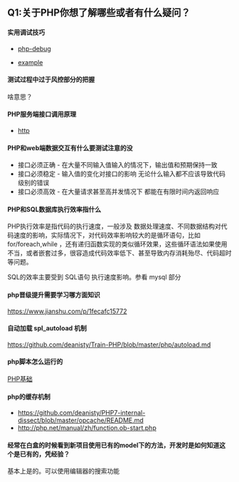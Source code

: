 ## Q1:关于PHP你想了解哪些或者有什么疑问？

#### 实用调试技巧

* [php-debug](https://github.com/deanisty/Train-PHP/blob/master/php/debug.md)

* [example](https://github.com/deanisty/Train-PHP/blob/master/php/example.md)

#### 测试过程中过于风控部分的把握

啥意思？

#### PHP服务端接口调用原理

* [http](http/README.md)

#### PHP和web端数据交互有什么要测试注意的没	

* 接口必须正确 - 在大量不同输入值输入的情况下，输出值和预期保持一致
* 接口必须稳定 - 输入值的变化对接口的影响 无论什么输入都不应该导致代码级别的错误
* 接口必须高效 - 在大量请求甚至高并发情况下 都能在有限时间内返回响应

#### PHP和SQL数据库执行效率指什么

PHP执行效率是指代码的执行速度，一般涉及 数据处理速度、不同数据结构对代码速度的影响，实际情况下，对代码效率影响较大的是循环语句，比如 for/foreach,while
，还有递归函数实现的类似循环效果，这些循环语法如果使用不当，或者嵌套过多，很容造成代码效率低下、甚至导致内存消耗殆尽、代码超时等问题。

SQL的效率主要受到 SQL语句 执行速度影响。参看 mysql 部分

#### php晋级提升需要学习哪方面知识	

https://www.jianshu.com/p/1fecafc15772

#### 自动加载 spl_autoload 机制	

https://github.com/deanisty/Train-PHP/blob/master/php/autoload.md

#### php脚本怎么运行的	

[PHP基础](https://github.com/deanisty/Train-PHP/blob/master/php/README.md)

#### php的缓存机制			

* https://github.com/deanisty/PHP7-internal-dissect/blob/master/opcache/README.md
* http://php.net/manual/zh/function.ob-start.php


#### 经常在白盒的时候看到新项目使用已有的model下的方法，开发时是如何知道这个是已有的，凭经验？

基本上是的。可以使用编辑器的搜索功能

